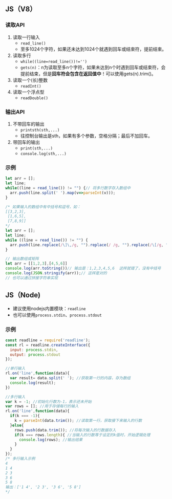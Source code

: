 ## JS（V8）

### 读取API

1. 读取一行输入
   - `read_line()`
   - 至多1024个字符，如果还未达到1024个就遇到回车或结束符，提前结束。
2. 读取多行
   - `while((line=read_line())!='')`
   - `gets(n)`：n为读取至多n个字符，如果未达到n个时遇到回车或结束符，会提前结束，但是**回车符会包含在返回值中**！可以使用gets(n).trim()。
3. 读取一个(长)整数
   - `readInt()`
4. 读取一个浮点型
   - `readDouble()`

### 输出API

1. 不带回车的输出
   - `printsth(sth,...)`
   - 往控制台输出是sth，如果有多个参数，空格分隔；最后不加回车。
2. 带回车的输出
   - `print(sth,...)`
   - `console.log(sth,...)`

### 示例

```javascript
let arr = [];
let line;
while((line = read_line()) != "") {// 将多行数字存入数组中
  arr.push(line.split(' ').map(v=>parseInt(v)));
}

/* 如果输入的数组中有中括号和逗号，如：
[[3,2,3],
 [1,6,5],
 [7,8,9]]
*/
let arr = [];
let line;
while ((line = read_line()) != "") {
  arr.push(line.replace(/\]\,/g, "").replace(/ /g, "").replace(/\[/g, "").replace(/\]/g, "").split(",").map(v=>parseInt(v)));
}

// 输出数组或矩阵
let arr = [[1,2,3],[4,5,6]]
console.log(arr.toString())// 输出是：1,2,3,4,5,6  这样就错了，没有中括号
console.log(JSON.stringify(arr));// 这样是对的
// 也可以通过拼接字符串实现
```



## JS（Node)

- 建议使用nodejs内置模块：`readline`
- 也可以使用`process.stdin`、`process.stdout`

### 示例

```javascript
const readline = require('readline');
const rl = readline.createInterface({
  input: process.stdin,
  output: process.stdout
});

//单行输入
rl.on('line',function(data){
  var result= data.split(' '); //获取第一行的内容，存为数组
  console.log(result);
})

//多行输入 
var k = -1; //初始化行数为-1，表示还未开始
var rows = []; //用于存储每行的输入
rl.on('line',function(data){
  if(k === -1){
    k = parseInt(data.trim()); //读取第一行，获取接下来输入的行数
  }else{
    rows.push(data.trim()); //将每次输入的行数据存入
    if(k === rows.length){ //当输入的行数等于设定的k值时，开始逻辑处理
      console.log(rows); //输出结果
    }
  }
});
/* 多行输入示例
4
1 4
2 3
3 6
5 8
输出：['1 4', '2 3', '3 6', '5 8']
*/
```

